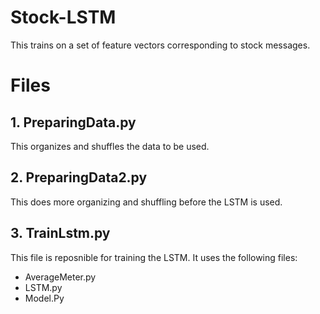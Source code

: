 # Stock-LSTM

This trains on a set of feature vectors corresponding to stock messages.

# Files

## 1. PreparingData.py

This organizes and shuffles the data to be used.

## 2. PreparingData2.py

This does more organizing and shuffling before the LSTM is used.

## 3. TrainLstm.py

This file is reposnible for training the LSTM. It uses the following files:

* AverageMeter.py
* LSTM.py
* Model.Py
